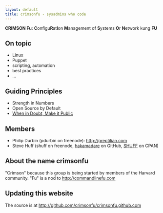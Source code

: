 ```yaml
---
layout: default
title: crimsonfu - sysadmins who code
---
```

**CRIMSON Fu**: **C**onfigu**R**at**I**on **M**anagement of **S**ystems **O**r **N**etwork kung **FU** 

## On topic

* Linux
* Puppet
* scripting, automation
* best practices
* ...

## Guiding Principles

* Strength in Numbers
* Open Source by Default
* [When in Doubt, Make it Public](http://www.codinghorror.com/blog/2007/04/when-in-doubt-make-it-public.html)

## Members

* Philip Durbin (pdurbin on freenode): http://greptilian.com
* Steve Huff (shuff on freenode, [hakamadare](https://github.com/hakamadare) on GitHub, [SHUFF](https://metacpan.org/author/SHUFF) on CPAN)

## About the name crimsonfu

"Crimson" because this group is being started by members of the Harvard community.  "Fu" is a nod to http://commandlinefu.com

[topical channel]: http://freenode.net/policy.shtml#topicalchannels

## Updating this website

The source is at http://github.com/crimsonfu/crimsonfu.github.com 

